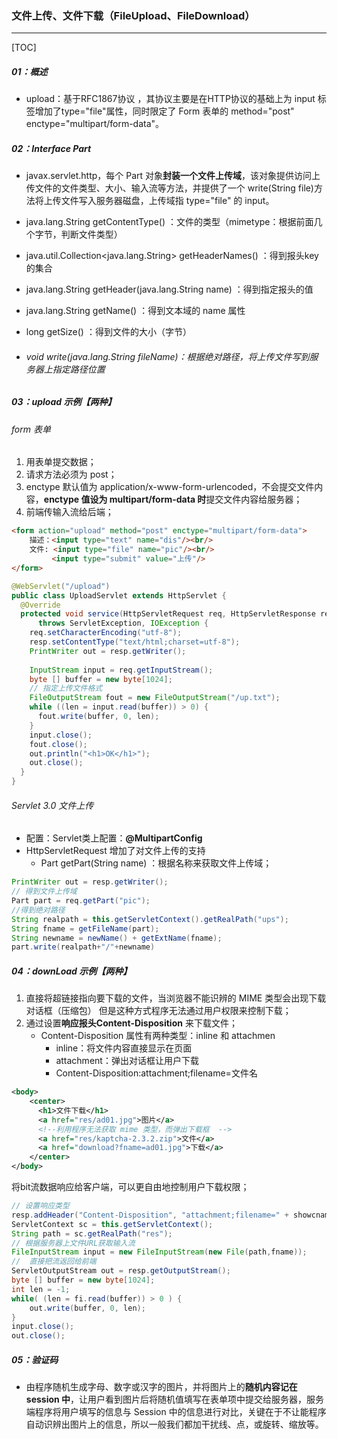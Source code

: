### 文件上传、文件下载（FileUpload、FileDownload）

------

[TOC]

##### 01：概述

- upload：基于RFC1867协议 ，其协议主要是在HTTP协议的基础上为 input 标签增加了type="file"属性，同时限定了 Form 表单的 method="post" enctype="multipart/form-data"。

##### 02：Interface Part

- javax.servlet.http，每个 Part 对象**封装一个文件上传域**，该对象提供访问上传文件的文件类型、大小、输入流等方法，并提供了一个 write(String file)方法将上传文件写入服务器磁盘，上传域指 type="file" 的 input。


- java.lang.String getContentType() ：文件的类型（mimetype：根据前面几个字节，判断文件类型）

- java.util.Collection<java.lang.String>	getHeaderNames() ：得到报头key 的集合

- java.lang.String   getHeader(java.lang.String name) ：得到指定报头的值

- java.lang.String	getName() ：得到文本域的 name 属性

- long	getSize() ：得到文件的大小（字节）

- ###### void	write(java.lang.String fileName)：根据绝对路径，将上传文件写到服务器上指定路径位置 

##### 03：upload 示例【两种】

###### form 表单

1. 用表单提交数据；
2. 请求方法必须为 post；
3. enctype 默认值为 application/x-www-form-urlencoded，不会提交文件内容，**enctype 值设为 multipart/form-data 时**提交文件内容给服务器；
4. 前端传输入流给后端；

```html
<form action="upload" method="post" enctype="multipart/form-data">
    描述：<input type="text" name="dis"/><br/>
    文件: <input type="file" name="pic"/><br/>
         <input type="submit" value="上传"/>
</form>
```

```java
@WebServlet("/upload")
public class UploadServlet extends HttpServlet {
  @Override
  protected void service(HttpServletRequest req, HttpServletResponse resp)
      throws ServletException, IOException {
	req.setCharacterEncoding("utf-8");
    resp.setContentType("text/html;charset=utf-8");
    PrintWriter out = resp.getWriter();
    
    InputStream input = req.getInputStream();
    byte [] buffer = new byte[1024];
    // 指定上传文件格式
    FileOutputStream fout = new FileOutputStream("/up.txt");
    while ((len = input.read(buffer)) > 0) { 
      fout.write(buffer, 0, len); 
    }
    input.close();
    fout.close();
    out.println("<h1>OK</h1>");
    out.close();
  }
}
```

###### Servlet 3.0 文件上传

- 配置：Servlet类上配置：**@MultipartConfig**
- HttpServletRequest 增加了对文件上传的支持
  - Part getPart(String name) ：根据名称来获取文件上传域；

```java
PrintWriter out = resp.getWriter();
// 得到文件上传域
Part part = req.getPart("pic");
//得到绝对路径
String realpath = this.getServletContext().getRealPath("ups");
String fname = getFileName(part);
String newname = newName() + getExtName(fname);
part.write(realpath+"/"+newname)
```

##### 04：downLoad 示例【两种】

1. 直接将超链接指向要下载的文件，当浏览器不能识辨的 MIME 类型会出现下载对话框（压缩包） 但是这种方式程序无法通过用户权限来控制下载；
2. 通过设置**响应报头Content-Disposition** 来下载文件；
   - Content-Disposition 属性有两种类型：inline 和 attachmen
     - inline：将文件内容直接显示在页面
     -  attachment：弹出对话框让用户下载
     - Content-Disposition:attachment;filename=文件名

```xml
<body>
	<center>
	  <h1>文件下载</h1>
	  <a href="res/ad01.jpg">图片</a>
	  <!--利用程序无法获取 mime 类型，而弹出下载框  -->
	  <a href="res/kaptcha-2.3.2.zip">文件</a>
	  <a href="download?fname=ad01.jpg">下载</a>
	</center>
</body>
```

将bit流数据响应给客户端，可以更自由地控制用户下载权限；

```java
// 设置响应类型
resp.addHeader("Content-Disposition", "attachment;filename=" + showcname);
ServletContext sc = this.getServletContext();
String path = sc.getRealPath("res");
// 根据服务器上文件URL获取输入流
FileInputStream input = new FileInputStream(new File(path,fname));
//  直接把流返回给前端
ServletOutputStream out = resp.getOutputStream();
byte [] buffer = new byte[1024];
int len = -1;
while( (len = fi.read(buffer)) > 0 ) {
    out.write(buffer, 0, len);
}
input.close();
out.close();
```

##### 05：验证码

- 由程序随机生成字母、数字或汉字的图片，并将图片上的**随机内容记在 session 中**，让用户看到图片后将随机值填写在表单项中提交给服务器，服务端程序将用户填写的信息与 Session 中的信息进行对比，关键在于不让能程序自动识辨出图片上的信息，所以一般我们都加干扰线、点，或旋转、缩放等。



